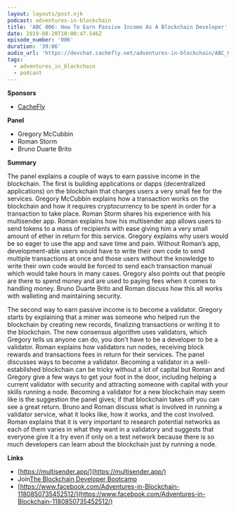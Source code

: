 ```yaml
---
layout: layouts/post.njk
podcast: adventures-in-blockchain
title: 'ABC 006: How To Earn Passive Income As A Blockchain Developer'
date: 2019-08-20T10:00:47.546Z
episode_number: '006'
duration: '39:06'
audio_url: 'https://devchat.cachefly.net/adventures-in-blockchain/ABC_006_Panel.mp3'
tags:
  - adventures_in_blockchain
  - podcast
---
```

**Sponsors**

- [CacheFly](https://www.cachefly.com/)

**Panel**

- Gregory McCubbin
- Roman Storm
- Bruno Duarte Brito

**Summary**
The panel explains a couple of ways to earn passive income in the blockchain. The first is building applications or dapps (decentralized applications) on the blockchain that charges users a very small fee for the services. Gregory McCubbin explains how a transaction works on the blockchain and how it requires cryptocurrency to be spent in order for a transaction to take place. Roman Storm shares his experience with his multisender app. Roman explains how his multisender app allows users to send tokens to a mass of recipients with ease giving him a very small amount of ether in return for this service. Gregory explains why users would be so eager to use the app and save time and pain. Without Roman’s app, development-able users would have to write their own code to send multiple transactions at once and those users without the knowledge to write their own code would be forced to send each transaction manual which would take hours in many cases. Gregory also points out that people are there to spend money and are used to paying fees when it comes to handling money. Bruno Duarte Brito and Roman discuss how this all works with walleting and maintaining security. 

The second way to earn passive income is to become a validator. Gregory starts by explaining that a miner was someone who helped run the blockchain by creating new records, finalizing transactions or writing it to the blockchain. The new consensus algorithm uses validators, which Gregory tells us anyone can do, you don’t have to be a developer to be a validator. Roman explains how validators run nodes, receiving block rewards and transactions fees in return for their services. The panel discusses ways to become a validator. Becoming a validator in a well-established blockchain can be tricky without a lot of capital but Roman and Gregory give a few ways to get your foot in the door, including helping a current validator with security and attracting someone with capital with your skills running a node. Becoming a validator for a new blockchain may seem like is the suggestion the panel gives; if that blockchain takes off you can see a great return. Bruno and Roman discuss what is involved in running a validator service, what it looks like, how it works, and the cost involved. Roman explains that it is very important to research potential networks as each of them varies in what they want in a validatory and suggests that everyone give it a try even if only on a test network because there is so much developers can learn about the blockchain just by running a node. 


**Links**

- [https://multisender.app/](https://multisender.app/)
- Join[The Blockchain Developer Bootcamp](http://www.dappuniversity.com/bootcamp)
- [https://www.facebook.com/Adventures-in-Blockchain-1180850735452512/](https://www.facebook.com/Adventures-in-Blockchain-1180850735452512/)
